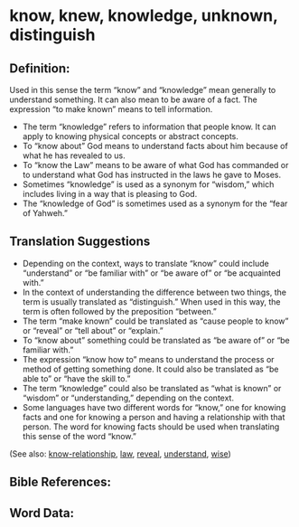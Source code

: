 # know, knew, knowledge, unknown, distinguish

## Definition:

Used in this sense the term “know” and “knowledge” mean generally to understand something. It can also mean to be aware of a fact. The expression “to make known” means to tell information.


* The term “knowledge” refers to information that people know. It can apply to knowing physical concepts or abstract concepts.
* To “know about” God means to understand facts about him because of what he has revealed to us.
* To “know the Law” means to be aware of what God has commanded or to understand what God has instructed in the laws he gave to Moses.
* Sometimes “knowledge” is used as a synonym for “wisdom,” which includes living in a way that is pleasing to God.
* The “knowledge of God” is sometimes used as a synonym for the “fear of Yahweh.”

## Translation Suggestions

* Depending on the context, ways to translate “know” could include “understand” or “be familiar with” or “be aware of” or “be acquainted with.”
* In the context of understanding the difference between two things, the term is usually translated as “distinguish.” When used in this way, the term is often followed by the preposition “between.”
* The term “make known” could be translated as “cause people to know” or “reveal” or “tell about” or “explain.”
* To “know about” something could be translated as “be aware of” or “be familiar with.”
* The expression “know how to” means to understand the process or method of getting something done. It could also be translated as “be able to” or “have the skill to.”
* The term “knowledge” could also be translated as “what is known” or “wisdom” or “understanding,” depending on the context.
* Some languages have two different words for “know,” one for knowing facts and one for knowing a person and having a relationship with that person. The word for knowing facts should be used when translating this sense of the word “know.” 

(See also: [know-relationship](../other/know-relationship.md), [law](../kt/lawofmoses.md), [reveal](../kt/reveal.md), [understand](../other/understand.md), [wise](../kt/wise.md))

## Bible References:



## Word Data:


